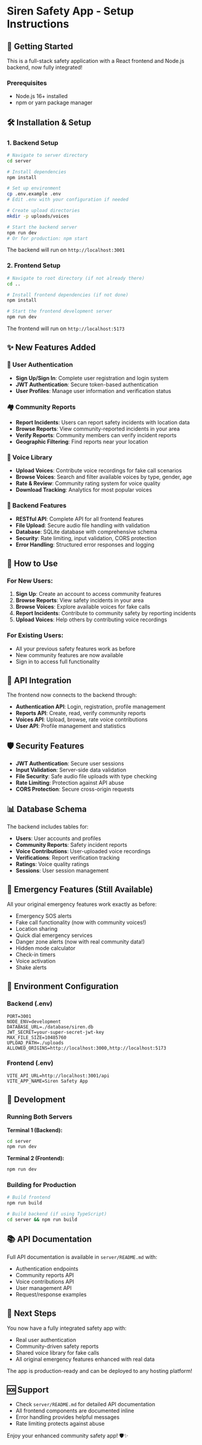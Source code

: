 # Siren Safety App - Setup Instructions

## 🚀 Getting Started

This is a full-stack safety application with a React frontend and Node.js backend, now fully integrated!

### Prerequisites

- Node.js 16+ installed
- npm or yarn package manager

## 🛠️ Installation & Setup

### 1. Backend Setup

```bash
# Navigate to server directory
cd server

# Install dependencies
npm install

# Set up environment
cp .env.example .env
# Edit .env with your configuration if needed

# Create upload directories
mkdir -p uploads/voices

# Start the backend server
npm run dev
# Or for production: npm start
```

The backend will run on `http://localhost:3001`

### 2. Frontend Setup

```bash
# Navigate to root directory (if not already there)
cd ..

# Install frontend dependencies (if not done)
npm install

# Start the frontend development server
npm run dev
```

The frontend will run on `http://localhost:5173`

## ✨ New Features Added

### 🔐 User Authentication
- **Sign Up/Sign In**: Complete user registration and login system
- **JWT Authentication**: Secure token-based authentication
- **User Profiles**: Manage user information and verification status

### 🏘️ Community Reports
- **Report Incidents**: Users can report safety incidents with location data
- **Browse Reports**: View community-reported incidents in your area
- **Verify Reports**: Community members can verify incident reports
- **Geographic Filtering**: Find reports near your location

### 🎤 Voice Library
- **Upload Voices**: Contribute voice recordings for fake call scenarios
- **Browse Voices**: Search and filter available voices by type, gender, age
- **Rate & Review**: Community rating system for voice quality
- **Download Tracking**: Analytics for most popular voices

### 🔧 Backend Features
- **RESTful API**: Complete API for all frontend features
- **File Upload**: Secure audio file handling with validation
- **Database**: SQLite database with comprehensive schema
- **Security**: Rate limiting, input validation, CORS protection
- **Error Handling**: Structured error responses and logging

## 📱 How to Use

### For New Users:
1. **Sign Up**: Create an account to access community features
2. **Browse Reports**: View safety incidents in your area
3. **Browse Voices**: Explore available voices for fake calls
4. **Report Incidents**: Contribute to community safety by reporting incidents
5. **Upload Voices**: Help others by contributing voice recordings

### For Existing Users:
- All your previous safety features work as before
- New community features are now available
- Sign in to access full functionality

## 🔗 API Integration

The frontend now connects to the backend through:
- **Authentication API**: Login, registration, profile management
- **Reports API**: Create, read, verify community reports
- **Voices API**: Upload, browse, rate voice contributions
- **User API**: Profile management and statistics

## 🛡️ Security Features

- **JWT Authentication**: Secure user sessions
- **Input Validation**: Server-side data validation
- **File Security**: Safe audio file uploads with type checking
- **Rate Limiting**: Protection against API abuse
- **CORS Protection**: Secure cross-origin requests

## 📊 Database Schema

The backend includes tables for:
- **Users**: User accounts and profiles
- **Community Reports**: Safety incident reports
- **Voice Contributions**: User-uploaded voice recordings
- **Verifications**: Report verification tracking
- **Ratings**: Voice quality ratings
- **Sessions**: User session management

## 🚨 Emergency Features (Still Available)

All your original emergency features work exactly as before:
- Emergency SOS alerts
- Fake call functionality (now with community voices!)
- Location sharing
- Quick dial emergency services
- Danger zone alerts (now with real community data!)
- Hidden mode calculator
- Check-in timers
- Voice activation
- Shake alerts

## 📝 Environment Configuration

### Backend (.env)
```
PORT=3001
NODE_ENV=development
DATABASE_URL=./database/siren.db
JWT_SECRET=your-super-secret-jwt-key
MAX_FILE_SIZE=10485760
UPLOAD_PATH=./uploads
ALLOWED_ORIGINS=http://localhost:3000,http://localhost:5173
```

### Frontend (.env)
```
VITE_API_URL=http://localhost:3001/api
VITE_APP_NAME=Siren Safety App
```

## 🔧 Development

### Running Both Servers

**Terminal 1 (Backend):**
```bash
cd server
npm run dev
```

**Terminal 2 (Frontend):**
```bash
npm run dev
```

### Building for Production

```bash
# Build frontend
npm run build

# Build backend (if using TypeScript)
cd server && npm run build
```

## 📚 API Documentation

Full API documentation is available in `server/README.md` with:
- Authentication endpoints
- Community reports API
- Voice contributions API
- User management API
- Request/response examples

## 🎯 Next Steps

You now have a fully integrated safety app with:
- Real user authentication
- Community-driven safety reports
- Shared voice library for fake calls
- All original emergency features enhanced with real data

The app is production-ready and can be deployed to any hosting platform!

## 🆘 Support

- Check `server/README.md` for detailed API documentation
- All frontend components are documented inline
- Error handling provides helpful messages
- Rate limiting protects against abuse

Enjoy your enhanced community safety app! 🛡️✨
